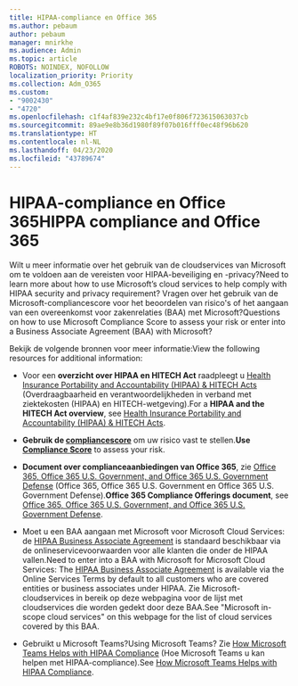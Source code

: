 ```yaml
---
title: HIPAA-compliance en Office 365
ms.author: pebaum
author: pebaum
manager: mnirkhe
ms.audience: Admin
ms.topic: article
ROBOTS: NOINDEX, NOFOLLOW
localization_priority: Priority
ms.collection: Adm_O365
ms.custom:
- "9002430"
- "4720"
ms.openlocfilehash: c1f4af839e232c4bf17e0f806f723615063037cb
ms.sourcegitcommit: 89ae9e8b36d1980f89f07b016fff0ec48f96b620
ms.translationtype: HT
ms.contentlocale: nl-NL
ms.lasthandoff: 04/23/2020
ms.locfileid: "43789674"
---
```

# <a name="hippa-compliance-and-office-365"></a><span data-ttu-id="8701b-102">HIPAA-compliance en Office 365</span><span class="sxs-lookup"><span data-stu-id="8701b-102">HIPPA compliance and Office 365</span></span>

<span data-ttu-id="8701b-103">Wilt u meer informatie over het gebruik van de cloudservices van Microsoft om te voldoen aan de vereisten voor HIPAA-beveiliging en -privacy?</span><span class="sxs-lookup"><span data-stu-id="8701b-103">Need to learn more about how to use Microsoft’s cloud services to help comply with HIPAA security and privacy requirement?</span></span>  <span data-ttu-id="8701b-104">Vragen over het gebruik van de Microsoft-compliancescore voor het beoordelen van risico's of het aangaan van een overeenkomst voor zakenrelaties (BAA) met Microsoft?</span><span class="sxs-lookup"><span data-stu-id="8701b-104">Questions on how to use Microsoft Compliance Score to assess your risk or enter into a Business Associate Agreement (BAA) with Microsoft?</span></span>  

<span data-ttu-id="8701b-105">Bekijk de volgende bronnen voor meer informatie:</span><span class="sxs-lookup"><span data-stu-id="8701b-105">View the following resources for additional information:</span></span>

- <span data-ttu-id="8701b-106">Voor een **overzicht over HIPAA en HITECH Act** raadpleegt u [Health Insurance Portability and Accountability (HIPAA) & HITECH Acts](https://docs.microsoft.com/microsoft-365/compliance/offering-hipaa-hitech?view=o365-worldwide) (Overdraagbaarheid en verantwoordelijkheden in verband met ziektekosten (HIPAA) en HITECH-wetgeving).</span><span class="sxs-lookup"><span data-stu-id="8701b-106">For a **HIPAA and the HITECH Act overview**, see [Health Insurance Portability and Accountability (HIPAA) & HITECH Acts](https://docs.microsoft.com/microsoft-365/compliance/offering-hipaa-hitech?view=o365-worldwide).</span></span>

- <span data-ttu-id="8701b-107">**Gebruik de [compliancescore](https://docs.microsoft.com/microsoft-365/compliance/offering-hipaa-hitech?view=o365-worldwide#use-microsoft-compliance-score-to-assess-your-risk)** om uw risico vast te stellen.</span><span class="sxs-lookup"><span data-stu-id="8701b-107">**Use [Compliance Score](https://docs.microsoft.com/microsoft-365/compliance/offering-hipaa-hitech?view=o365-worldwide#use-microsoft-compliance-score-to-assess-your-risk)** to assess your risk.</span></span>

- <span data-ttu-id="8701b-108">**Document over complianceaanbiedingen van Office 365**, zie [Office 365, Office 365 U.S. Government, and Office 365 U.S. Government Defense](https://go.microsoft.com/fwlink/p/?LinkID=2077751) (Office 365, Office 365 U.S. Government en Office 365 U.S. Government Defense).</span><span class="sxs-lookup"><span data-stu-id="8701b-108">**Office 365 Compliance Offerings document**, see [Office 365, Office 365 U.S. Government, and Office 365 U.S. Government Defense](https://go.microsoft.com/fwlink/p/?LinkID=2077751).</span></span>

- <span data-ttu-id="8701b-109">Moet u een BAA aangaan met Microsoft voor Microsoft Cloud Services: de [HIPAA Business Associate Agreement](https://aka.ms/BAA) is standaard beschikbaar via de onlineservicevoorwaarden voor alle klanten die onder de HIPAA vallen.</span><span class="sxs-lookup"><span data-stu-id="8701b-109">Need to enter into a BAA with Microsoft for Microsoft Cloud Services: The [HIPAA Business Associate Agreement](https://aka.ms/BAA) is available via the Online Services Terms by default to all customers who are covered entities or business associates under HIPAA.</span></span> <span data-ttu-id="8701b-110">Zie Microsoft-cloudservices in bereik op deze webpagina voor de lijst met cloudservices die worden gedekt door deze BAA.</span><span class="sxs-lookup"><span data-stu-id="8701b-110">See "Microsoft in-scope cloud services" on this webpage for the list of cloud services covered by this BAA.</span></span>

- <span data-ttu-id="8701b-111">Gebruikt u Microsoft Teams?</span><span class="sxs-lookup"><span data-stu-id="8701b-111">Using Microsoft Teams?</span></span> <span data-ttu-id="8701b-112">Zie [How Microsoft Teams Helps with HIPAA Compliance](https://www.microsoft.com/microsoft-365/blog/2019/04/30/white-paper-microsoft-teams-healthcare-providers-hipaa-compliance/) (Hoe Microsoft Teams u kan helpen met HIPAA-compliance).</span><span class="sxs-lookup"><span data-stu-id="8701b-112">See [How Microsoft Teams Helps with HIPAA Compliance](https://www.microsoft.com/microsoft-365/blog/2019/04/30/white-paper-microsoft-teams-healthcare-providers-hipaa-compliance/).</span></span>
